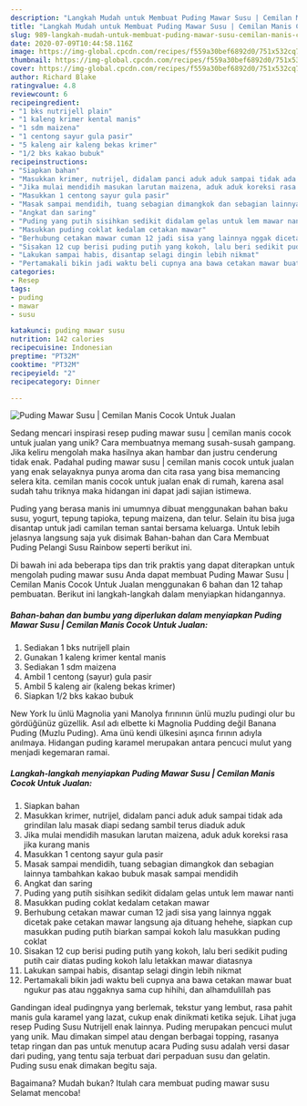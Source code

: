 ```yaml
---
description: "Langkah Mudah untuk Membuat Puding Mawar Susu | Cemilan Manis Cocok Untuk Jualan, Enak"
title: "Langkah Mudah untuk Membuat Puding Mawar Susu | Cemilan Manis Cocok Untuk Jualan, Enak"
slug: 989-langkah-mudah-untuk-membuat-puding-mawar-susu-cemilan-manis-cocok-untuk-jualan-enak
date: 2020-07-09T10:44:58.116Z
image: https://img-global.cpcdn.com/recipes/f559a30bef6892d0/751x532cq70/puding-mawar-susu-cemilan-manis-cocok-untuk-jualan-foto-resep-utama.jpg
thumbnail: https://img-global.cpcdn.com/recipes/f559a30bef6892d0/751x532cq70/puding-mawar-susu-cemilan-manis-cocok-untuk-jualan-foto-resep-utama.jpg
cover: https://img-global.cpcdn.com/recipes/f559a30bef6892d0/751x532cq70/puding-mawar-susu-cemilan-manis-cocok-untuk-jualan-foto-resep-utama.jpg
author: Richard Blake
ratingvalue: 4.8
reviewcount: 6
recipeingredient:
- "1 bks nutrijell plain"
- "1 kaleng krimer kental manis"
- "1 sdm maizena"
- "1 centong sayur gula pasir"
- "5 kaleng air kaleng bekas krimer"
- "1/2 bks kakao bubuk"
recipeinstructions:
- "Siapkan bahan"
- "Masukkan krimer, nutrijel, didalam panci aduk aduk sampai tidak ada grindilan lalu masak diapi sedang sambil terus diaduk aduk"
- "Jika mulai mendidih masukan larutan maizena, aduk aduk koreksi rasa jika kurang manis"
- "Masukkan 1 centong sayur gula pasir"
- "Masak sampai mendidih, tuang sebagian dimangkok dan sebagian lainnya tambahkan kakao bubuk masak sampai mendidih"
- "Angkat dan saring"
- "Puding yang putih sisihkan sedikit didalam gelas untuk lem mawar nanti"
- "Masukkan puding coklat kedalam cetakan mawar"
- "Berhubung cetakan mawar cuman 12 jadi sisa yang lainnya nggak dicetak pake cetakan mawar langsung aja dituang hehehe, siapkan cup masukkan puding putih biarkan sampai kokoh lalu masukkan puding coklat"
- "Sisakan 12 cup berisi puding putih yang kokoh, lalu beri sedikit puding putih cair diatas puding kokoh lalu letakkan mawar diatasnya"
- "Lakukan sampai habis, disantap selagi dingin lebih nikmat"
- "Pertamakali bikin jadi waktu beli cupnya ana bawa cetakan mawar buat ngukur pas atau nggaknya sama cup hihihi, dan alhamdulillah pas"
categories:
- Resep
tags:
- puding
- mawar
- susu

katakunci: puding mawar susu 
nutrition: 142 calories
recipecuisine: Indonesian
preptime: "PT32M"
cooktime: "PT32M"
recipeyield: "2"
recipecategory: Dinner

---
```



![Puding Mawar Susu | Cemilan Manis Cocok Untuk Jualan](https://img-global.cpcdn.com/recipes/f559a30bef6892d0/751x532cq70/puding-mawar-susu-cemilan-manis-cocok-untuk-jualan-foto-resep-utama.jpg)

Sedang mencari inspirasi resep puding mawar susu | cemilan manis cocok untuk jualan yang unik? Cara membuatnya memang susah-susah gampang. Jika keliru mengolah maka hasilnya akan hambar dan justru cenderung tidak enak. Padahal puding mawar susu | cemilan manis cocok untuk jualan yang enak selayaknya punya aroma dan cita rasa yang bisa memancing selera kita.
 cemilan manis cocok untuk jualan enak di rumah, karena asal sudah tahu triknya maka hidangan ini dapat jadi sajian istimewa.

Puding yang berasa manis ini umumnya dibuat menggunakan bahan baku susu, yogurt, tepung tapioka, tepung maizena, dan telur. Selain itu bisa juga disantap untuk jadi camilan teman santai bersama keluarga. Untuk lebih jelasnya langsung saja yuk disimak Bahan-bahan dan Cara Membuat Puding Pelangi Susu Rainbow seperti berikut ini.


Di bawah ini ada beberapa tips dan trik praktis yang dapat diterapkan untuk mengolah puding mawar susu  Anda dapat membuat Puding Mawar Susu | Cemilan Manis Cocok Untuk Jualan menggunakan 6 bahan dan 12 tahap pembuatan. Berikut ini langkah-langkah dalam menyiapkan hidangannya.

<!--inarticleads1-->

##### Bahan-bahan dan bumbu yang diperlukan dalam menyiapkan Puding Mawar Susu | Cemilan Manis Cocok Untuk Jualan:

1. Sediakan 1 bks nutrijell plain
1. Gunakan 1 kaleng krimer kental manis
1. Sediakan 1 sdm maizena
1. Ambil 1 centong (sayur) gula pasir
1. Ambil 5 kaleng air (kaleng bekas krimer)
1. Siapkan 1/2 bks kakao bubuk


New York lu ünlü Magnolia yani Manolya fırınının ünlü muzlu pudingi olur bu gördüğünüz güzellik. Asıl adı elbette ki Magnolia Pudding değil Banana Puding (Muzlu Puding). Ama ünü kendi ülkesini aşınca fırının adıyla anılmaya. Hidangan puding karamel merupakan antara pencuci mulut yang menjadi kegemaran ramai. 

<!--inarticleads2-->

##### Langkah-langkah menyiapkan Puding Mawar Susu | Cemilan Manis Cocok Untuk Jualan:

1. Siapkan bahan
1. Masukkan krimer, nutrijel, didalam panci aduk aduk sampai tidak ada grindilan lalu masak diapi sedang sambil terus diaduk aduk
1. Jika mulai mendidih masukan larutan maizena, aduk aduk koreksi rasa jika kurang manis
1. Masukkan 1 centong sayur gula pasir
1. Masak sampai mendidih, tuang sebagian dimangkok dan sebagian lainnya tambahkan kakao bubuk masak sampai mendidih
1. Angkat dan saring
1. Puding yang putih sisihkan sedikit didalam gelas untuk lem mawar nanti
1. Masukkan puding coklat kedalam cetakan mawar
1. Berhubung cetakan mawar cuman 12 jadi sisa yang lainnya nggak dicetak pake cetakan mawar langsung aja dituang hehehe, siapkan cup masukkan puding putih biarkan sampai kokoh lalu masukkan puding coklat
1. Sisakan 12 cup berisi puding putih yang kokoh, lalu beri sedikit puding putih cair diatas puding kokoh lalu letakkan mawar diatasnya
1. Lakukan sampai habis, disantap selagi dingin lebih nikmat
1. Pertamakali bikin jadi waktu beli cupnya ana bawa cetakan mawar buat ngukur pas atau nggaknya sama cup hihihi, dan alhamdulillah pas


Gandingan ideal pudingnya yang berlemak, tekstur yang lembut, rasa pahit manis gula karamel yang lazat, cukup enak dinikmati ketika sejuk. Lihat juga resep Puding Susu Nutrijell enak lainnya. Puding merupakan pencuci mulut yang unik. Mau dimakan simpel atau dengan berbagai topping, rasanya tetap ringan dan pas untuk menutup acara Puding susu adalah versi dasar dari puding, yang tentu saja terbuat dari perpaduan susu dan gelatin. Puding susu enak dimakan begitu saja. 

Bagaimana? Mudah bukan? Itulah cara membuat puding mawar susu  Selamat mencoba!
